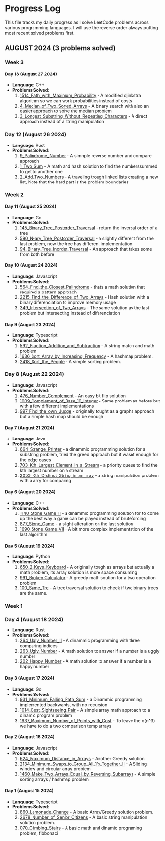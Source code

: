 # Progress Log

This file tracks my daily progress as I solve LeetCode problems across various programming languages.
I will use the reverse order always putting most recent solved problems first.

## AUGUST 2024 (3 problems solved)


### Week 3

#### Day 13 (August 27 2024)
- **Language**: C++
- **Problems Solved**:
  1. [1514_Path_with_Maximum_Probability](graphs/1514_MEDIUM_Path_with_Maximum_Probability.cpp) - A modified djinkstra algorithm so we can work probabilities instead of costs  
  2. [4_Median_of_Two_Sorted_Arrays](arrays/4_HARD_Median_of_Two_Sorted_Arrays.cpp) - A binary search with also an easier approach to solve the median problem  
  3. [3_Longest_Substring_Without_Repeating_Characters](strings/3_MEDIUM_Longest_Substring_Without_Repeating_Characters.cpp) - A direct approach instead of a string manipulation  
  
### Day 12 (August 26 2024)
- **Language**: Rust
- **Problems Solved**:
  1. [9_Palindrome_Number](math/9_EASY_Palindrome_Number.rs) - A simnple reverse number and compare approach  
  2. [1_Two_Sum](arrays/1_EASY_Two_Sum.rs) - A math and hash solution to find the numberssummed to get to another one  
  3. [2_Add_Two_Numbers](linked_lists/2_EASY_Add_Two_Numbers.rs) - A traveling trough linked lists creating a new list, Note that the hard part is the problem boundaries  


### Week 2

#### Day 11 (August 25 2024)
- **Language**: Go
- **Problems Solved**:
  1. [145_Binary_Tree_Postorder_Traversal](trees/145_EASY_Binary_Tree_Postorder_Traversal.go) - return the inversal order of a tree  
  2. [590_N-ary_Tree_Postorder_Traversal](trees/590_EASY_N-ary_Tree_Postorder_Traversal.go) - a slightly different from the last problem, now the tree has different implementation  
  3. [94_Binary_Tree_Inorder_Traversal](trees/94_EASY_Binary_Tree_Inorder_Traversal.go) - An approach that takes some from both before  

#### Day 10 (August 24 2024)
- **Language**: Javascript
- **Problems Solved**:
  1. [564_Find_the_Closest_Palindrome](math/564_HARD_Find_the_Closest_Palindrome.js) - thats a math solution that required a pattern approach  
  2. [2215_Find_the_Difference_of_Two_Arrays](arrays/2215_EASY_Find_the_Difference_of_Two_Arrays.js) - Hash solution with a binary diferenciation to improve memory usage  
  3. [349_Intersection_of_Two_Arrays](arrays/349_EASY_Intersection_of_Two_Arrays.js) - The same solution as the last problem but intersecting instead of diferenciation  
  
#### Day 9 (August 23 2024)
- **Language**: Typescript
- **Problems Solved**:
  1. [592_Fraction_Addition_and_Subtraction](strings/592_MEDIUM_Fraction_Addition_and_Subtraction.ts) - A string match and math problem  
  2. [1636_Sort_Array_by_Increasing_Frequency](arrays/1636_EASY_Sort_Array_by_Increasing_Frequency.ts) - A hashmap problem.  
  3. [2418_Sort_the_People](arrays/2418_EASY_Sort_the_People.ts) - A simple sorting problem.  

### Day 8 (August 22 2024)
- **Language**: Javascript
- **Problems Solved**:
  1. [476_Number_Complement](bits/476_EASY_Number_Complement.js) - An easy bit flip solution  
  2. [1009_Complement_of_Base_10_Integer](bits/1009_EASY_Complement_of_Base_10_Integer.js) - Same problem as before but with a few different implementations  
  3. [997_Find_the_own_Judge](graphs/997_EASY_Find_the_own_Judge.js) - originally tought as a graphs approach but a simple hash map should be enough  

#### Day 7 (August 21 2024)
- **Language**: Java
- **Problems Solved**:
  1. [664_Strange_Printer](dinamic_programming/664_HARD_Strange_Printer.java) - a dinammic programming solution for a substring problem, tried the greed approach but it wasnt enough for the edge cases  
  2. [703_Kth_Largest_Element_in_a_Stream](trees/703_EASY_Kth_Largest_Element_in_a_Stream.java) - a priority queue to find the kth largest number on a stream  
  3. [2053_Kth_Distinct_String_in_an_rray](arrays/2053_EASY_Kth_Distinct_String_in_an_rray.java) - a string manipulation problem with a arry for comparing  

#### Day 6 (August 20 2024)
- **Language**: C++
- **Problems Solved**:
  1. [1140_Stone_Game_II](dinamic_programming/1140_MEDIUM_Stone_Game_II.cpp) - a dinammic programming solution for to come up the best way a game can be played instead of bruteforcing  
  2. [877_Stone_Game](dinamic_programming/877_MEDIUM_Stone_Game.cpp) - a slight alteration on the last solution  
  3. [1690_Stone_Game_VII](dinamic_programming/1690_MEDIUM_Stone_Game_VII.cpp) - A bit more complex implementation of the last algorithm  
  
#### Day 5 (August 19 2024)
- **Language**: Python
- **Problems Solved**:
  1. [650_2_Keys_Keyboard](arrays/650_MEDIUM_2_Keys_Keyboard.py) - A originally tough as arrays but actually a math problem, its array solution is more space consuming  
  2. [991_Broken Calculator](math/991_MEDIUM_Broken_Calculator.py) - A greedy math soution for a two operation problem  
  3. [100_Same_Tre](trees/100_EASY_Same_Tree.py) - A tree traversal solution to check if two binary trees are the same.  


### Week 1 

### Day 4 (August 18 2024)
- **Language**: Rust
- **Problems Solved**:
  1. [264_Ugly_Number_II](dynamic_programming/264_MEDIUM_Ugly_Number_II.rs) - A dinammic programming with three comparing indices
  2. [263_Ugly_Number](math/263_EASY_Ugly_Number.rs) - A math solution to answer if a number is a uggly number
  3. [202_Happy_Number](math/202_EASY_Happy_Number.rs) - A math solution to answer if a number is a happy number
  
#### Day 3 (August 17 2024)
- **Language**: Go
- **Problems Solved**:
  1. [931_Minimum_Falling_Path_Sum](dynamic_programming/931_MEDIUM_Minimum_Falling_Path_Sum.go) - a Dinammic programming implemented backwards, with no recursion
  2. [1014_Best_Sightseeing_Pair](arrays/1014_MEDIUM_Best_Sightseeing_Pair.go) - A simple array math approach to a dinamic program problem
  3. [1937_Maximum_Number_of_Points_with_Cost](dynamic_programming/1937_MEDIUM_Maximum_Number_of_Points_with_Cost.go) - To leave the o(n^3) we have to do a two comparison temp arrays 

#### Day 2 (August 16 2024)
- **Language**: Javascript
- **Problems Solved**:
  1. [624_Maximum_Distance_in_Arrays](arrays/624_MEDIUM_Maximum_Distance_in_Arrays.js) - Another Greedy solution
  2. [2134_Minimum_Swaps_to_Group_All_1's_Together_II](arrays/2134_MEDIUM_Minimum_Swaps_to_Group_All_1's_Together_II.js) - A Sliding window and circular array problem
  3. [1460_Make_Two_Arrays_Equal_by_Reversing_Subarrays](arrays/1460_EASY_Make_Two_Arrays_Equal_by_Reversing_Subarrays.js) - A simple sorting arrays / hashmap problem
  
#### Day 1 (August 15 2024)
- **Language**: Typescript
- **Problems Solved**:
  1. [860_Lemonade_Change](arrays/860_EASY_lemonade_change.ts) - A basic Array/Greedy solution problem.
  2. [2678_Number_of_Senior_Citizens](strings/2678_EASY_Number_of_Senior_Citizens.ts) - A basic string manipulation solution problem.
  3. [070_Climbing_Stairs](dynamic_programming/070_EASY_Climbing_Stairs.ts) - A basic math and dinamic programing problem, fibbonaci

